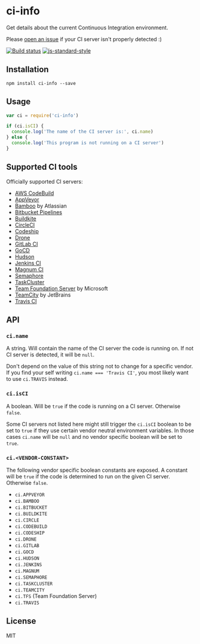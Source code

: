 # ci-info

Get details about the current Continuous Integration environment.

Please [open an issue](https://github.com/watson/ci-info/issues) if your
CI server isn't properly detected :)

[![Build status](https://travis-ci.org/watson/ci-info.svg?branch=master)](https://travis-ci.org/watson/ci-info)
[![js-standard-style](https://img.shields.io/badge/code%20style-standard-brightgreen.svg?style=flat)](https://github.com/feross/standard)

## Installation

```
npm install ci-info --save
```

## Usage

```js
var ci = require('ci-info')

if (ci.isCI) {
  console.log('The name of the CI server is:', ci.name)
} else {
  console.log('This program is not running on a CI server')
}
```

## Supported CI tools

Officially supported CI servers:

- [AWS CodeBuild](https://aws.amazon.com/codebuild/)
- [AppVeyor](http://www.appveyor.com)
- [Bamboo](https://www.atlassian.com/software/bamboo) by Atlassian
- [Bitbucket Pipelines](https://bitbucket.org/product/features/pipelines)
- [Buildkite](https://buildkite.com)
- [CircleCI](http://circleci.com)
- [Codeship](https://codeship.com)
- [Drone](https://drone.io)
- [GitLab CI](https://about.gitlab.com/gitlab-ci/)
- [GoCD](https://www.go.cd/)
- [Hudson](http://hudson-ci.org)
- [Jenkins CI](https://jenkins-ci.org)
- [Magnum CI](https://magnum-ci.com)
- [Semaphore](https://semaphoreci.com)
- [TaskCluster](http://docs.taskcluster.net)
- [Team Foundation Server](https://www.visualstudio.com/en-us/products/tfs-overview-vs.aspx) by Microsoft
- [TeamCity](https://www.jetbrains.com/teamcity/) by JetBrains
- [Travis CI](http://travis-ci.org)

## API

### `ci.name`

A string. Will contain the name of the CI server the code is running on.
If not CI server is detected, it will be `null`.

Don't depend on the value of this string not to change for a specific
vendor. If you find your self writing `ci.name === 'Travis CI'`, you
most likely want to use `ci.TRAVIS` instead.

### `ci.isCI`

A boolean. Will be `true` if the code is running on a CI server.
Otherwise `false`.

Some CI servers not listed here might still trigger the `ci.isCI`
boolean to be set to `true` if they use certain vendor neutral
environment variables. In those cases `ci.name` will be `null` and no
vendor specific boolean will be set to `true`.

### `ci.<VENDOR-CONSTANT>`

The following vendor specific boolean constants are exposed. A constant
will be `true` if the code is determined to run on the given CI server.
Otherwise `false`.

- `ci.APPVEYOR`
- `ci.BAMBOO`
- `ci.BITBUCKET`
- `ci.BUILDKITE`
- `ci.CIRCLE`
- `ci.CODEBUILD`
- `ci.CODESHIP`
- `ci.DRONE`
- `ci.GITLAB`
- `ci.GOCD`
- `ci.HUDSON`
- `ci.JENKINS`
- `ci.MAGNUM`
- `ci.SEMAPHORE`
- `ci.TASKCLUSTER`
- `ci.TEAMCITY`
- `ci.TFS` (Team Foundation Server)
- `ci.TRAVIS`

## License

MIT
